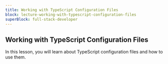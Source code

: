 ```yaml
---
title: Working with TypeScript Configuration Files
block: lecture-working-with-typescript-configuration-files
superBlock: full-stack-developer
---
```


## Working with TypeScript Configuration Files

In this lesson, you will learn about TypeScript configuration files and how to use them.
